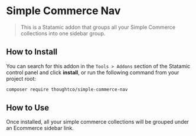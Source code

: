 # Simple Commerce Nav

> This is a Statamic addon that groups all your Simple Commerce collections into one sidebar group.

## How to Install

You can search for this addon in the `Tools > Addons` section of the Statamic control panel and click **install**, or run the following command from your project root:

``` bash
composer require thoughtco/simple-commerce-nav
```

## How to Use

Once installed, all your simple commerce collections will be grouped under an Ecommerce sidebar link.